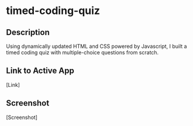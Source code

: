 # timed-coding-quiz

## Description
Using dynamically updated HTML and CSS powered by Javascript, I built a timed coding quiz with multiple-choice questions from scratch.
## Link to Active App
[Link]

## Screenshot 
[Screenshot]